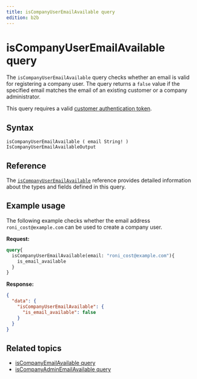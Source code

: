 ```yaml
---
title: isCompanyUserEmailAvailable query
edition: b2b
---
```


# isCompanyUserEmailAvailable query

The `isCompanyUserEmailAvailable` query checks whether an email is valid for registering a company user. The query returns a `false` value if the specified email matches the email of an existing customer or a company administrator.

This query requires a valid [customer authentication token](../../../customer/mutations/generate-token.md).

## Syntax

`isCompanyUserEmailAvailable ( email String! ) IsCompanyUserEmailAvailableOutput`

## Reference

The [`isCompanyUserEmailAvailable`](https://developer.adobe.com/commerce/webapi/graphql-api/index.html#query-isCompanyUserEmailAvailable) reference provides detailed information about the types and fields defined in this query.

## Example usage

The following example checks whether the email address `roni_cost@example.com` can be used to create a company user.

**Request:**

```graphql
query{
  isCompanyUserEmailAvailable(email: "roni_cost@example.com"){
    is_email_available
  }
}
```

**Response:**

```json
{
  "data": {
    "isCompanyUserEmailAvailable": {
      "is_email_available": false
    }
  }
}
```

## Related topics

*  [isCompanyEmailAvailable query](is-company-email-available.md)
*  [isCompanyAdminEmailAvailable query](is-company-admin-email-available.md)
